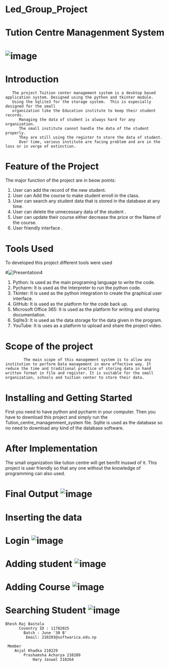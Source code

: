 # Led_Group_Project
                                                      
                                                      
#                                                             Tution Centre Managenment System 
#   ![image](https://user-images.githubusercontent.com/85820273/133793330-ecbef2ab-6bfc-4f71-9e35-f7394f0d0b89.png)

#    Introduction
       The project Tuition center management system is a desktop based application system. Designed using the python and tkinter module. 
       Using the Sqlite3 for the storage system.  This is especially designed for the small 
       organization like the Education institute to keep their student records.
          Managing the data of student is always hard for any organization. 
          The small institute cannot handle the data of the student properly. 
          They are still using the register to store the data of student.  
          Over time, various institute are facing problem and are in the loss or in verge of extinction.


#       Feature of the Project
 The major function of the project are in beow points:
 1. User can add the record of the new student.
 2. User can Add the course to make student enroll in the class.
 3. User can search any student data that is stored in the database at any time.
 4. User can delete the unnecessary data of the student .
 5. User can update their course either decrease the price or the Name of the course.
 6. User friendly interface .
 
 
 #  Tools Used 
   To developed this project different tools were used 
   
#![Presentation4](https://user-images.githubusercontent.com/85820273/133790024-ee448cc6-09a4-45c1-853a-c157e37b9461.jpg)

 
1.	Python: Is used as the main programing language to write the code.
2.	Pycharm: It is used as the Interpreter to run the python code.
3.	Tkinter: It is used as the python integration to create the graphical user interface.
4.	GitHub: It is used as the platform for the code back up.
5.	Microsoft Office 365: It is used as the platform for writing and sharing documentation.
6.	Sqlite3: It is used as the data storage for the data given in the program.
7.	YouTube: It is uses as a platform to upload and share the project video.

# Scope of the project
            The main scope of this management system is to allow any institution to perform Data management in more effective way. It reduce the time and traditional practice of storing data in hand written format in file and register. It is suitable for the small organization, schools and tuition center to store their data. 
            
# Installing and Getting Started
   First you need to have python and pycharm in your computer.
   Then you have to download this project and simply run the Tution_centre_managenment_system file.
   Sqlite is used as the database so no need to download any kind of the database software.
   
# After Implementation
  The small organization like tution centre will get benifit inuswd of it. 
  This project is user friendly so that any one without the knowledge of programming can also used.
  

# Final Output  ![image](https://user-images.githubusercontent.com/85820273/133794187-cca496a1-c5ed-4f2e-8404-b10cf8f3f6ba.png)


# Inserting the data 
   # Login   ![image](https://user-images.githubusercontent.com/85820273/133794319-a1ad27a6-7c59-42e9-979f-cbf72d82d802.png)
 # Adding student  ![image](https://user-images.githubusercontent.com/85820273/133794384-53b050e0-0420-4154-a816-28314e1a6d14.png)

   # Adding Course   ![image](https://user-images.githubusercontent.com/85820273/133794447-6b8aab3b-7d28-4b27-90eb-c983c5b80f70.png)
# Searching Student    ![image](https://user-images.githubusercontent.com/85820273/133794557-108ff824-a5fa-48c8-ad34-77a3b7865b08.png)


    Bhesh Raj Bastola
          Coventry ID : 11782025
            Batch : June '30 B'
             Email: 210203@softwarica.edu.np

     Member
        Anjal Khadka 210229
            Prashamsha Acharya 210289
                Hary Jaswal 210264
   
